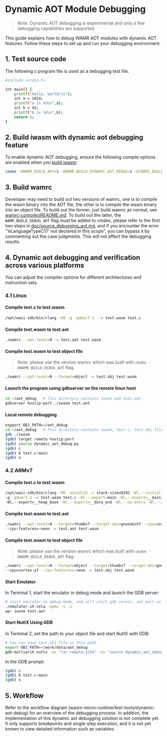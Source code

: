 # Dynamic AOT Module Debugging

> Note: Dynamic AOT debugging is experimental and only a few debugging capabilities are supported.

This guide explains how to debug WAMR AOT modules with dynamic AOT features. Follow these steps to set up and run your debugging environment.

## 1. Test source code

The following c program file is used as a debugging test file.

```bash
#include <stdio.h>

int main() {
    printf("hello, world!\n");
    int a = 1024;
    printf("a is %d\n",a);
    int b = 42;
    printf("b is %d\n",b);
    return 0;
}
```

## 2. Build iwasm with dynamic aot debugging feature

To enable dynamic AOT debugging, ensure the following
compile options are enabled when you [build iwasm](../../product-mini/README.md):

```bash
cmake -DWAMR_BUILD_AOT=1 -DWAMR_BUILD_DYNAMIC_AOT_DEBUG=1 -DCMAKE_BUILD_TYPE=Debug
```

## 3. Build wamrc

Developer may need to build out two versions of wamrc, one is to compile the wasm binary into the AOT file, the other is to compile the wasm binary into an object file. To build out the former, just build wamrc as normal, see [wamrc-compiler/README.md](../../wamr-compiler/README.md). To build out the latter, the `WAMR_BUILD_DEBUG_AOT` flag must be added to cmake, please refer to the first two steps in [doc/source_debugging_aot.md](../../doc/source_debugging_aot.md), and if you encounter the error “‘eLanguageTypeC17’ not declared in this scope”, you can bypass it by commenting out the case judgments. This will not affect the debugging results.

## 4. Dynamic aot debugging and verification across various platforms

You can adjust the compiler options for different architectures and instruction sets.

### 4.1 Linux

#### Compile test.c to test.wasm

```bash
/opt/wasi-sdk/bin/clang -O0 -g -gdwarf-2  -o test.wasm test.c
```

#### Compile test.wasm to test.aot

```bash
./wamrc --opt-level=0 -o test.aot test.wasm
```

#### Compile test.wasm to test object file

> Note: please use the version wamrc which was built with `cmake -DWAMR_BUILD_DEBUG_AOT` flag.

```bash
./wamrc --opt-level=0 --format=object -o test.obj test.wasm
```

#### Launch the program using gdbserver on the remote linux host

```bash
cd ~/aot_debug   # This directory contains iwasm and test.aot
gdbserver hostip:port ./iwasm test.aot
```

#### Local remote debugging

```bash
expport OBJ_PATH=~/aot_debug
cd ~/aot_debug   # This directory contains iwasm, test.c, test obj file and dynamic_aot_debug.py
gdb ./iwasm
(gdb) target remote hostip:port
(gdb) source dynamic_aot_debug.py
(gdb) c
(gdb) b test.c:main
(gdb) n
```

### 4.2 ARMv7

#### Compile test.c to test.wasm

```bash
/opt/wasi-sdk/bin/clang -O0 -nostdlib -z stack-size=8192 -Wl,--initial-memory=65536
-g -gdwarf-2 -o test.wasm test.c -Wl,--export=main -Wl,--export=__main_argc_argv
-Wl,--export=__heap_base -Wl,--export=__data_end -Wl,--no-entry -Wl,--allow-undefined
```

#### Compile test.wasm to test.aot

```bash
./wamrc --opt-level=0 --target=thumbv7 --target-abi=gnueabihf --cpu=cortex-a7
--cpu-features=-neon -o test.aot test.wasm
```

#### Compile test.wasm to test object file

> Note: please use the version wamrc which was built with `cmake -DWAMR_BUILD_DEBUG_AOT` flag.

```bash
./wamrc --opt-level=0 --format=object --target=thumbv7 --target-abi=gnueabihf
--cpu=cortex-a7 --cpu-features=-neon -o test.obj test.wasm
```

#### Start Emulator

In Terminal 1, start the emulator in debug mode and launch the GDB server:

```bash
# start emulator on debug mode, and will start gdb server, set port as 1234
./emulator.sh vela -qemu -S -s
ap> iwasm test.aot
```

#### Start NuttX Using GDB

In Terminal 2, set the path to your object file and start NuttX with GDB:

```bash
# You can save test.obj file in this path
export OBJ_PATH=~/work/data/aot_debug
gdb-multiarch nuttx -ex "tar remote:1234" -ex "source dynamic_aot_debug.py"
```

In the GDB prompt:

```bash
(gdb) c
(gdb) b test.c:main
(gdb) n
```

## 5. Workflow

Refer to the workflow diagram (wasm-micro-runtime/test-tools/dynamic-aot-debug) for an overview of the debugging process. In addition, the implementation of this dynamic aot debugging solution is not complete yet. It only supports breakpoints and single-step execution, and it is not yet known to view detailed information such as variables.
